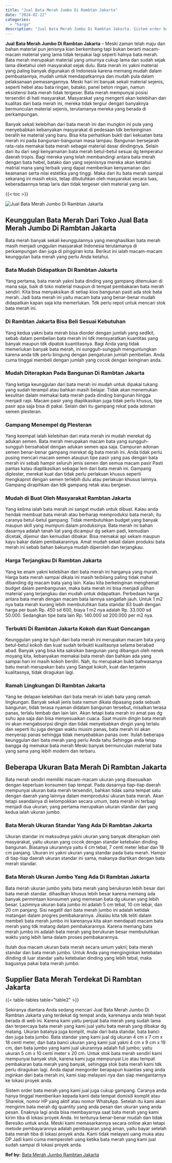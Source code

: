 ```yaml
---
title: "Jual Bata Merah Jumbo Di Rambtan Jakarta"
date: "2024-02-22"
categories: 
  - "harga"
description: "Jual Bata Merah Jumbo Di Rambtan Jakarta. Sistem order bata merah yang kami jual juga cukup gampang. Caranya anda hanya tinggal memberikan kepada kami data t..."
---
```


**Jual Bata Merah Jumbo Di Rambtan Jakarta** – Meski zaman telah maju dan bahan material pun jenisnya kian berkembang tapi bukan berarti macam-macam material yang lama tidak terpakai lagi seperti halnya bata merah. Bata merah merupakan material yang umurnya cukup lama dan sudah sejak lama diketahui oleh masyarakat sejak dulu. Bata merah ini yakni material yang paling banyak digunakan di Indonesia karena memang mudah dalam pembuatannya, mudah untuk mendapatkannya dan mudah pula dalam pelaksanaan pemasangannya. Meski hari ini banyak sekali material sejenis, seperti hebel atau bata ringan, batako, panel beton ringan, namun eksistensi bata merah tidak tergeser. Bata merah mempunyai posisi tersendiri di hati masyarakat. Masyarakat yang mengerti akan kelebihan dan kualitas dari bata merah ini, mereka tidak tergiur dengan banyaknya bermunculan material sejenis, terutamanya mereka yang berada di perkampungan.

Banyak sekali kelebihan dari bata merah ini dan mungkin ini pula yang menyebabkan kebanyakan masyarakat di pedesaan tdk berkeinginan beralih ke material yang baru. Bisa kita perhatikan bukti dari kekuatan bata merah ini pada bangunan-bangunan masa lampau. Bangunan bersejarah rata-rata memakai bata merah sebagai material dasar dindingnya. Selain dari itu dari segi kenyamanan bata merah betul-betul sesuai dg temperatur daerah tropis. Bagi mereka yang telah membandingi antara bata merah dengan bata hebel, batako dan yang sejenisnya mereka akan ketahui matrial mana yang terbaik yang dapat memberikan kenyamanan dan keamanan serta nilai estetika yang tinggi. Maka dari itu bata merah sampai sekarang ini masih eksis, tetap dibutuhkan oleh masyarakat secara luas, keberadaannya tetap laris dan tidak tergeser oleh material yang lain.

{{< toc >}}

![Jual Bata Merah Jumbo Di Rambtan Jakarta](/images/jual-bata-merah-33.png)

## Keunggulan Bata Merah Dari Toko Jual Bata Merah Jumbo Di Rambtan Jakarta

Bata merah banyak sekali keunggulannya yang menghasilkan bata merah masih menjadi unggulan masyarakat Indonesia terutamanya di perkampungan dan juga di pinggiran kota. Berikut ini ialah macam-macam keunggulan bata merah yang perlu Anda ketahui.

### Bata Mudah Didapatkan Di Rambtan Jakarta

Yang pertama, bata merah yakni bata dinding yang gampang ditemukan di mana saja, baik di toko material maupun di tempat pembakaran bata merah sendiri. Kita bisa menyaksikan di setiap kios bangunan pasti ada stok bata merah. Jadi bata merah ini yaitu macam bata yang benar-benar mudah didapatkan kapan saja kita memerlukan. Tdk perlu repot untuk mencari stok bata merah ini.

### Di Rambtan Jakarta Bisa Beli Sesuai Kebutuhan

Yang kedua yakni bata merah bisa diorder dengan jumlah yang sedikit, sebab dalam pembelian bata merah ini tdk mensyaratkan kuantitas yang banyak maupun tdk dipatok kuantitasnya. Bagi Anda yang tidak memerlukan banyak bata merah, ini sungguh-sungguh menguntungkan karena anda tdk perlu bingung dengan pengaturan jumlah pembelian. Anda cuma tinggal membeli dengan jumlah yang cocok dengan keinginan anda.

### Mudah Diterapkan Pada Bangunan Di Rambtan Jakarta

Yang ketiga keunggulan dari bata merah ini mudah untuk dipakai tukang yang sudah terampil atau bahkan masih belajar. Tidak akan menemukan kesulitan dalam memakai bata merah pada dinding bangunan hingga menjadi rapi. Macam pasir yang diaplikasikan juga tidak perlu khusus, tipe pasir apa saja bisa di pakai. Selain dari itu gampang rekat pada adonan semen plesteran.

### Gampang Menempel dg Plesteran

Yang keempat ialah kelebihan dari mata merah ini mudah merekat dg adukan semen. Bata merah merupakan macam bata yang sungguh-sungguh bersahabat dengan adukan semen apa saja. Campuran adonan semen benar-benar gampang merekat dg bata merah ini. Anda tidak perlu pusing mencari macam semen ataupun tipe pasir yang pas dengan bata merah ini sebab hampir seluruh jenis semen dan semua macam pasir Pasti pantas kalau diaplikasikan sebagai lem dari bata merah ini. Gampang diplester, merekat kuat dan tidak perlu perlakuan khusus seperti mengkaprot dengan semen terlebih dulu atau perlakuan khusus lainnya. Gampang dirapihkan dan tdk gampang retak atau bergeser.

### Mudah di Buat Oleh Masyarakat Rambtan Jakarta

Yang kelima ialah bata merah ini sangat mudah untuk dibuat. Kalau anda hendak membuat bata merah atau berharap memproduksi bata merah, itu caranya betul-betul gampang. Tidak membutuhkan budget yang banyak maupun skill yang mumpuni dalam produksinya. Bata merah ini bahan dasarnya adalah tanah liat yang dicampur dg sekam padi, kemudian dicetak, dijemur dan kemudian dibakar. Bisa memakai api sekam maupun kayu bakar dalam pembakarannya. Amat mudah sekali dalam produksi bata merah ini sebab bahan bakunya mudah diperoleh dan terjangkau.

### Harga Terjangkau Di Rambtan Jakarta

Yang ke enam yakni kelebihan dari bata merah ini harganya yang murah. Harga bata merah sampai dikala ini masih terbilang paling tidak mahal dibanding dg macam bata yang lain. Kalau kita berkeinginan menghemat budget dalam pembangunan, maka bata merah ini bisa menjadi pilihan material yang terjangkau dan mudah untuk didapatkan. Perbedaan harga antara bata merah dengan macam bata lainnya sangatlah jauh. Untuk 1 m2 nya bata merah kurang lebih membutuhkan bata standar 83 buah dengan harga per buah Rp. 450 sd 600, biaya 1 m2 nya adalah Rp. 33.000 sd 50.000. Sedangkan tipe bata lain Rp. 140.000 sd 200.000 per m2 nya.

### Terbukti Di Rambtan Jakarta Kokoh dan Kuat Goncangan

Keunggulan yang ke tujuh dari bata merah ini merupakan macam bata yang betul-betul kokoh dan kuat sudah terbukti kualitasnya selama berabad abad. Banyak yang bisa kita saksikan bangunan yang dibangun oleh nenek moyang kita, kebanyakan memakai bata merah dan bahkan ada yang sampai hari ini masih kokoh berdiri. Nah, itu merupakan bukti bahwasanya batu merah merupakan batu yang Sangat kokoh, kuat dan terjamin kualitasnya, tidak diragukan lagi.

### Ramah Lingkungan Di Rambtan Jakarta

Yang ke delapan kelebihan dari bata merah ini ialah bata yang ramah lingkungan. Banyak sekali jenis bata namun dikala dipasang pada sebuah bangunan, tidak terasa nyaman didalam bangunan tersebut, misalkan terasa panas, terlalu lembab dan lain lain. Akan tetapi bata merah ini amat pas dg suhu apa saja dan bisa menyesuaikan cuaca. Saat musim dingin bata merah ini akan mengabsorpsi dingin dan tidak menyebabkan dingin yang terlalu dan seperti itu juga dengan waktu musim panas, bata merah ini akan menyerap panas sehingga tidak menyebabkan panas over. Itulah beberapa keunggulan dari bata merah yang perlu Anda tahu Sehingga anda tetap bangga dg memakai bata merah Meski banyak bermunculan material bata yang sama yang lebih modern dan terbaru.

## Beberapa Ukuran Bata Merah Di Rambtan Jakarta

Bata merah sendiri memiliki macam-macam ukuran yang disesuaikan dengan keperluan konsumen tiap tempat. Pada dasarnya tiap-tiap daerah mempunyai ukuran bata merah tersendiri, bahkan tidak sama tempat satu dengan daerah yang lainnya dalam memproduksi ukuran bata merah. Akan tetapi seandainya di kelompokkan secara umum, bata merah ini terbagi menjadi dua ukuran; yang pertama merupakan ukuran standar dan yang kedua ialah ukuran jumbo.

### Bata Merah Ukuran Standar Yang Ada Di Rambtan Jakarta

Ukuran standar ini maksudnya yakni ukuran yang banyak diterapkan oleh masyarakat, yaitu ukuran yang cocok dengan standar ketebalan dinding bangunan. Biasanya ukurannya yaitu 4 cm tebal, 7 centi meter lebar dan 18 cm panjang. Ukuran ini yakni ukuran yang standar pada bata merah. Hampir di tiap-tiap daerah ukuran standar ini sama, makanya diartikan dengan bata merah standar.

### Bata Merah Ukuran Jumbo Yang Ada Di Rambtan Jakarta

Bata merah ukuran jumbo yaitu bata merah yang berukuran lebih besar dari bata merah standar. dihasilkan khusus lebih besar karena memang ada banyak permintaan konsumen yang memesan bata dg ukuran yang lebih besar. Lazimnya ukuran bata jumbo ini adalah 5 cm tebal, 10 cm lebar, dan 20 cm panjang. Sisi negatif dari bata merah jumbo ini adalah ketidak matangan dalam progres pembakarannya. Jikalau kita tdk teliti dalam membeli bata merah jumbo ini karenanya kita akan mendapati macam bata merah yang tdk matang dalam pembakarannya. Karena memang bata merah jumbo ini adalah bata merah yang berukuran besar membutuhkan waktu yang lebih lama dalam proses pembakarannya.

Itulah dua macam ukuran bata merah secara umum yakni; bata merah standar dan bata merah jumbo. Untuk Anda yang menginginkan ketebalan dinding di luar standar yaitu ketebalan dinding yang lebih tebal, maka bagusnya pakai bata merah jumbo.

## Supplier Bata Merah Terdekat Di Rambtan Jakarta

{{< table-tables table="table2" >}}

Sekiranya diantara Anda sedang mencari Jual Bata Merah Jumbo Di Rambtan Jakarta yang terdekat dg tempat anda, karenanya anda telah tepat berada di web ini. Karena kami yaitu penjual bata merah yang sudah lama dan terpercaya bata merah yang kami jual yaitu bata merah yang dibakar dg matang. Ukuran batanya juga komplit, mulai dari bata standar, bata banci dan juga bata jumbo. Bata standar yang kami jual dg ukuran 4 cm x 7 cm x 18 centi meter, dan bata banci ukuran yang kami jual yakni 4 cm x 9 cm x 19 cm, dan bata jumbo yang kami jual ukurannya adalah full jumbo; yaitu ukuran 5 cm x 10 centi meter x 20 cm. Untuk stok bata merah sendiri kami mempunyai banyak stok, karena kami juga mempunyai Lio atau tempat pembakaran bata merah yang banyak, sehingga stok bata merah kami tdk perlu diragukan lagi. Anda dapat mengorder berapapun kuantias yang anda inginkan dari bata merah ini, kami siap melayani nya dan siap mengantarnya ke lokasi proyek anda.

Sistem order bata merah yang kami jual juga cukup gampang. Caranya anda hanya tinggal memberikan kepada kami data tempat domisili komplit atau Sharelok, nomor HP yang aktif atau nomor WhatsApp. Setelah itu kami akan mengirim bata merah dg quantity yang anda pesan dan ukuran yang anda pesan. Enaknya lagi anda bisa membayarnya saat bata merah yang kami kirim tiba di lokasi proyek Anda. Ini tentunya benar-benar mudah dan tidak Beresiko untuk anda. Meski kami memasarkannya secara online akan tetapi metode pembayarannya adalah pembayaran yang aman, yaitu bayar setelah bata merah tiba di lokasi proyek anda. Kami tidak melayani uang muka atau DP Jadi kami cuma memperoleh uang ketika bata merah yang kami jual sudah sampai di lokasi proyek anda.

**Ref by:** [Bata Merah Jumbo Rambtan Jakarta](https://id.wikipedia.org/wiki/Bata)
